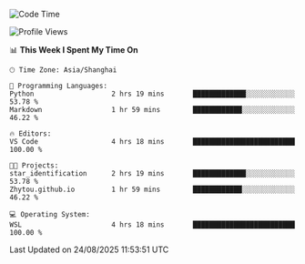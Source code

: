 <!--START_SECTION:waka-->
![Code Time](http://img.shields.io/badge/Code%20Time-3%2C083%20hrs%209%20mins-blue)

![Profile Views](http://img.shields.io/badge/Profile%20Views-0-blue)

📊 **This Week I Spent My Time On** 

```text
🕑︎ Time Zone: Asia/Shanghai

💬 Programming Languages: 
Python                   2 hrs 19 mins       █████████████░░░░░░░░░░░░   53.78 % 
Markdown                 1 hr 59 mins        ████████████░░░░░░░░░░░░░   46.22 % 

🔥 Editors: 
VS Code                  4 hrs 18 mins       █████████████████████████   100.00 % 

🐱‍💻 Projects: 
star_identification      2 hrs 19 mins       █████████████░░░░░░░░░░░░   53.78 % 
Zhytou.github.io         1 hr 59 mins        ████████████░░░░░░░░░░░░░   46.22 % 

💻 Operating System: 
WSL                      4 hrs 18 mins       █████████████████████████   100.00 % 
```


 Last Updated on 24/08/2025 11:53:51 UTC
<!--END_SECTION:waka-->